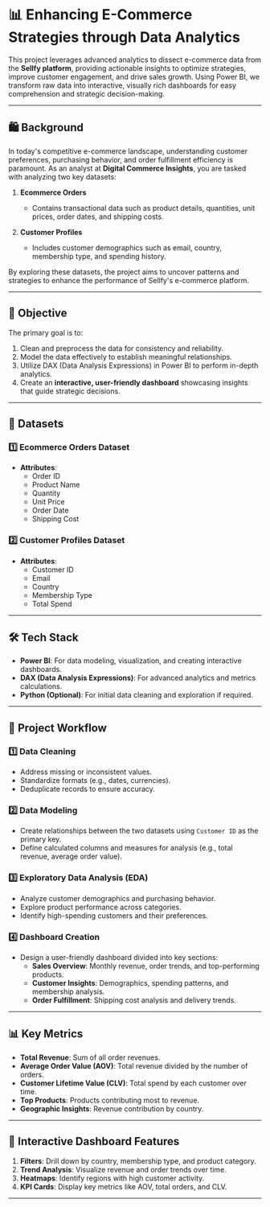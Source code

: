 # 📊 Enhancing E-Commerce Strategies through Data Analytics  

This project leverages advanced analytics to dissect e-commerce data from the **Sellfy platform**, providing actionable insights to optimize strategies, improve customer engagement, and drive sales growth. Using Power BI, we transform raw data into interactive, visually rich dashboards for easy comprehension and strategic decision-making.  

---

## 🛍️ **Background**

In today's competitive e-commerce landscape, understanding customer preferences, purchasing behavior, and order fulfillment efficiency is paramount. As an analyst at **Digital Commerce Insights**, you are tasked with analyzing two key datasets:  

1. **Ecommerce Orders**  
   - Contains transactional data such as product details, quantities, unit prices, order dates, and shipping costs.  

2. **Customer Profiles**  
   - Includes customer demographics such as email, country, membership type, and spending history.  

By exploring these datasets, the project aims to uncover patterns and strategies to enhance the performance of Sellfy's e-commerce platform.  

---

## 🎯 **Objective**

The primary goal is to:  
1. Clean and preprocess the data for consistency and reliability.  
2. Model the data effectively to establish meaningful relationships.  
3. Utilize DAX (Data Analysis Expressions) in Power BI to perform in-depth analytics.  
4. Create an **interactive, user-friendly dashboard** showcasing insights that guide strategic decisions.  

---

## 📂 **Datasets**

### 1️⃣ **Ecommerce Orders Dataset**  
- **Attributes**:  
  - Order ID  
  - Product Name  
  - Quantity  
  - Unit Price  
  - Order Date  
  - Shipping Cost  

### 2️⃣ **Customer Profiles Dataset**  
- **Attributes**:  
  - Customer ID  
  - Email  
  - Country  
  - Membership Type  
  - Total Spend  

---

## 🛠 **Tech Stack**

- **Power BI**: For data modeling, visualization, and creating interactive dashboards.  
- **DAX (Data Analysis Expressions)**: For advanced analytics and metrics calculations.  
- **Python (Optional)**: For initial data cleaning and exploration if required.  

---

## 🚀 **Project Workflow**

### 1️⃣ **Data Cleaning**  
- Address missing or inconsistent values.  
- Standardize formats (e.g., dates, currencies).  
- Deduplicate records to ensure accuracy.  

### 2️⃣ **Data Modeling**  
- Create relationships between the two datasets using `Customer ID` as the primary key.  
- Define calculated columns and measures for analysis (e.g., total revenue, average order value).  

### 3️⃣ **Exploratory Data Analysis (EDA)**  
- Analyze customer demographics and purchasing behavior.  
- Explore product performance across categories.  
- Identify high-spending customers and their preferences.  

### 4️⃣ **Dashboard Creation**  
- Design a user-friendly dashboard divided into key sections:  
  - **Sales Overview**: Monthly revenue, order trends, and top-performing products.  
  - **Customer Insights**: Demographics, spending patterns, and membership analysis.  
  - **Order Fulfillment**: Shipping cost analysis and delivery trends.  

---

## 📊 **Key Metrics**

- **Total Revenue**: Sum of all order revenues.  
- **Average Order Value (AOV)**: Total revenue divided by the number of orders.  
- **Customer Lifetime Value (CLV)**: Total spend by each customer over time.  
- **Top Products**: Products contributing most to revenue.  
- **Geographic Insights**: Revenue contribution by country.  

---

## 🌟 **Interactive Dashboard Features**

1. **Filters**: Drill down by country, membership type, and product category.  
2. **Trend Analysis**: Visualize revenue and order trends over time.  
3. **Heatmaps**: Identify regions with high customer activity.  
4. **KPI Cards**: Display key metrics like AOV, total orders, and CLV.  

---
